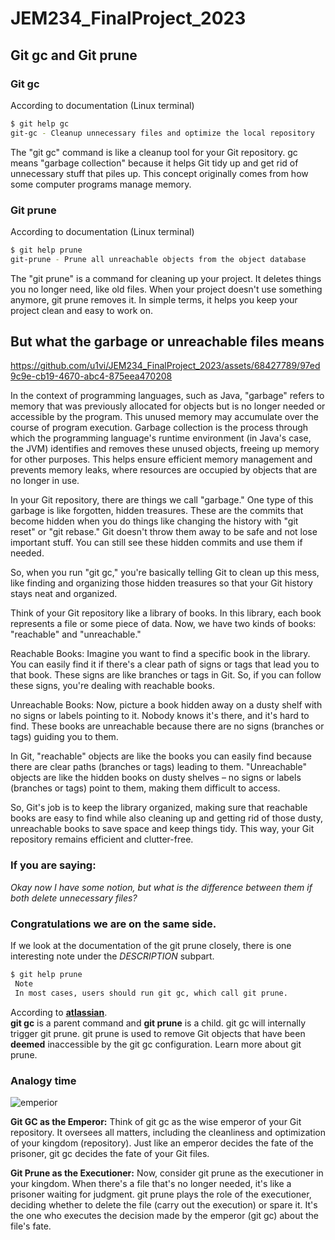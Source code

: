 # JEM234_FinalProject_2023

## Git gc and Git prune 

### Git gc 

According to documentation (Linux terminal) 

```bash
$ git help gc
git-gc - Cleanup unnecessary files and optimize the local repository 

``` 


The "git gc" command is like a cleanup tool for your Git repository. gc means "garbage collection" because it helps Git tidy up and get rid of unnecessary stuff that piles up. This concept originally comes from how some computer programs manage memory. 

### Git prune 

According to documentation (Linux terminal) 

```bash
$ git help prune
git-prune - Prune all unreachable objects from the object database

``` 
The "git prune" is a command for cleaning up your project. It deletes things you no longer need, like old files. When your project doesn't use something anymore, git prune removes it. In simple terms, it helps you keep your project clean and easy to work on.

## But what the garbage or unreachable files means

https://github.com/u1vi/JEM234_FinalProject_2023/assets/68427789/97ed9c9e-cb19-4670-abc4-875eea470208

In the context of programming languages, such as Java, "garbage" refers to memory that was previously allocated for objects but is no longer needed or accessible by the program. This unused memory may accumulate over the course of program execution. Garbage collection is the process through which the programming language's runtime environment (in Java's case, the JVM) identifies and removes these unused objects, freeing up memory for other purposes. This helps ensure efficient memory management and prevents memory leaks, where resources are occupied by objects that are no longer in use.

In your Git repository, there are things we call "garbage." One type of this garbage is like forgotten, hidden treasures. These are the commits that become hidden when you do things like changing the history with "git reset" or "git rebase." Git doesn't throw them away to be safe and not lose important stuff. You can still see these hidden commits and use them if needed. 

So, when you run "git gc," you're basically telling Git to clean up this mess, like finding and organizing those hidden treasures so that your Git history stays neat and organized. 

Think of your Git repository like a library of books. In this library, each book represents a file or some piece of data. Now, we have two kinds of books: "reachable" and "unreachable." 

Reachable Books: Imagine you want to find a specific book in the library. You can easily find it if there's a clear path of signs or tags that lead you to that book. These signs are like branches or tags in Git. So, if you can follow these signs, you're dealing with reachable books. 

Unreachable Books: Now, picture a book hidden away on a dusty shelf with no signs or labels pointing to it. Nobody knows it's there, and it's hard to find. These books are unreachable because there are no signs (branches or tags) guiding you to them. 

In Git, "reachable" objects are like the books you can easily find because there are clear paths (branches or tags) leading to them. "Unreachable" objects are like the hidden books on dusty shelves – no signs or labels (branches or tags) point to them, making them difficult to access. 

So, Git's job is to keep the library organized, making sure that reachable books are easy to find while also cleaning up and getting rid of those dusty, unreachable books to save space and keep things tidy. This way, your Git repository remains efficient and clutter-free. 

### If you are saying: 
  *Okay now I have some notion, but what is the difference between them if both delete unnecessary files?*

### Congratulations  we are on the same side.

If we look at the documentation of the git prune closely, there is one interesting note under the *DESCRIPTION* subpart.


   ```bash
$ git help prune
    Note
    In most cases, users should run git gc, which call git prune.

``` 
According to **[atlassian](https://www.atlassian.com/git/tutorials/git-gc#:~:text=git%20gc%20vs%20git%20prune,by%20the%20git%20gc%20configuration.)**. <br>
**git gc** is a parent command and **git prune** is a child. git gc will internally trigger git prune. git prune is used to remove Git objects that have been **deemed** inaccessible by the git gc configuration. Learn more about git prune.

### Analogy time
![emperior](https://github.com/u1vi/JEM234_FinalProject_2023/assets/68427789/4beb3121-e9ae-48cf-979a-920bf2766139)


**Git GC as the Emperor:** Think of git gc as the wise emperor of your Git repository. It oversees all matters, including the cleanliness and optimization of your kingdom (repository). Just like an emperor decides the fate of the prisoner, git gc decides the fate of your Git files.

**Git Prune as the Executioner:** Now, consider git prune as the executioner in your kingdom. When there's a file that's no longer needed, it's like a prisoner waiting for judgment. git prune plays the role of the executioner, deciding whether to delete the file (carry out the execution) or spare it. It's the one who executes the decision made by the emperor (git gc) about the file's fate.
